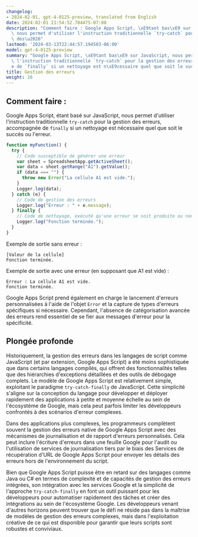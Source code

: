 ```yaml
---
changelog:
- 2024-02-01, gpt-4-0125-preview, translated from English
date: 2024-02-01 21:54:52.784475-07:00
description: "Comment faire : Google Apps Script, \xE9tant bas\xE9 sur JavaScript,\
  \ nous permet d'utiliser l'instruction traditionnelle `try-catch` pour la gestion\
  \ des\u2026"
lastmod: '2024-03-13T22:44:57.194503-06:00'
model: gpt-4-0125-preview
summary: "Google Apps Script, \xE9tant bas\xE9 sur JavaScript, nous permet d'utiliser\
  \ l'instruction traditionnelle `try-catch` pour la gestion des erreurs, accompagn\xE9\
  e de `finally` si un nettoyage est n\xE9cessaire quel que soit le succ\xE8s ou l'erreur."
title: Gestion des erreurs
weight: 16
---
```


## Comment faire :
Google Apps Script, étant basé sur JavaScript, nous permet d'utiliser l'instruction traditionnelle `try-catch` pour la gestion des erreurs, accompagnée de `finally` si un nettoyage est nécessaire quel que soit le succès ou l'erreur.

```javascript
function myFunction() {
  try {
    // Code susceptible de générer une erreur
    var sheet = SpreadsheetApp.getActiveSheet();
    var data = sheet.getRange("A1").getValue();
    if (data === "") {
      throw new Error("La cellule A1 est vide.");
    }
    Logger.log(data);
  } catch (e) {
    // Code de gestion des erreurs
    Logger.log("Erreur : " + e.message);
  } finally {
    // Code de nettoyage, exécuté qu'une erreur se soit produite ou non
    Logger.log("Fonction terminée.");
  }
}
```

Exemple de sortie sans erreur :
```
[Valeur de la cellule]
Fonction terminée.
```

Exemple de sortie avec une erreur (en supposant que A1 est vide) :
```
Erreur : La cellule A1 est vide.
Fonction terminée.
```

Google Apps Script prend également en charge le lancement d'erreurs personnalisées à l'aide de l'objet `Error` et la capture de types d'erreurs spécifiques si nécessaire. Cependant, l'absence de catégorisation avancée des erreurs rend essentiel de se fier aux messages d'erreur pour la spécificité.

## Plongée profonde
Historiquement, la gestion des erreurs dans les langages de script comme JavaScript (et par extension, Google Apps Script) a été moins sophistiquée que dans certains langages compilés, qui offrent des fonctionnalités telles que des hiérarchies d'exceptions détaillées et des outils de débogage complets. Le modèle de Google Apps Script est relativement simple, exploitant le paradigme `try-catch-finally` de JavaScript. Cette simplicité s'aligne sur la conception du langage pour développer et déployer rapidement des applications à petite et moyenne échelle au sein de l'écosystème de Google, mais cela peut parfois limiter les développeurs confrontés à des scénarios d'erreur complexes.

Dans des applications plus complexes, les programmeurs complètent souvent la gestion des erreurs native de Google Apps Script avec des mécanismes de journalisation et de rapport d'erreurs personnalisés. Cela peut inclure l'écriture d'erreurs dans une feuille Google pour l'audit ou l'utilisation de services de journalisation tiers par le biais des Services de récupération d'URL de Google Apps Script pour envoyer les détails des erreurs hors de l'environnement du script.

Bien que Google Apps Script puisse être en retard sur des langages comme Java ou C# en termes de complexité et de capacités de gestion des erreurs intégrées, son intégration avec les services Google et la simplicité de l'approche `try-catch-finally` en font un outil puissant pour les développeurs pour automatiser rapidement des tâches et créer des intégrations au sein de l'écosystème Google. Les développeurs venant d'autres horizons peuvent trouver que le défi ne réside pas dans la maîtrise de modèles de gestion des erreurs complexes, mais dans l'exploitation créative de ce qui est disponible pour garantir que leurs scripts sont robustes et conviviaux.
